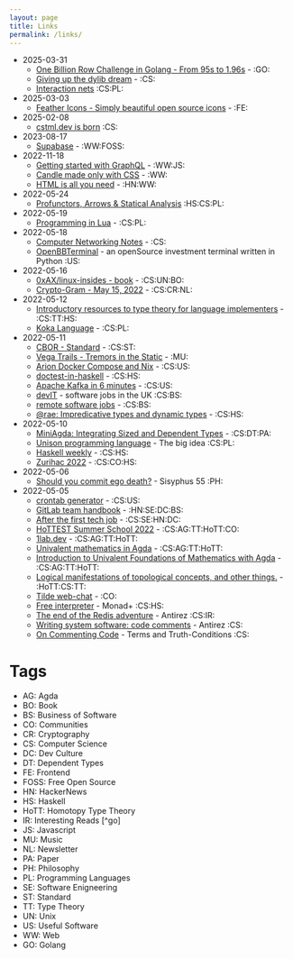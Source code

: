 ```yaml
---
layout: page
title: Links
permalink: /links/
---
```


- 2025-03-31
    - [One Billion Row Challenge in Golang - From 95s to 1.96s](https://r2p.dev/b/2024-03-18-1brc-go/) - :GO:
    - [Giving up the dylib dream](https://octet-stream.net/b/scb/2025-03-31-giving-up-the-dylib-dream.html) - :CS:
    - [Interaction nets](https://wiki.xxiivv.com/site/interaction_nets.html) :CS:PL:    
- 2025-03-03
    - [Feather Icons - Simply beautiful open source icons](https://feathericons.com/) - :FE:
- 2025-02-08
    - [cstml.dev is born](https:cstml.dev) :CS:
- 2023-08-17
    - [Supabase](https://supabase.com/) - :WW:FOSS:
- 2022-11-18
    - [Getting started with GraphQL](https://graphql.org/graphql-js/) - :WW:JS:
    - [Candle made only with CSS](https://codepen.io/Takuma_BMe/pen/BaVdNLK?editors=1111) - :WW:
    - [HTML is all you need](https://news.ycombinator.com/item?id=33642490) - :HN:WW:
- 2022-05-24
    - [Profunctors, Arrows & Statical Analysis](https://elvishjerricco.github.io/2017/03/10/profunctors-arrows-and-static-analysis.html) :HS:CS:PL:
- 2022-05-19
    - [Programming in Lua](https://www.lua.org/pil/contents.html) - :CS:PL:
- 2022-05-18
    - [Computer Networking Notes](https://www.computernetworkingnotes.com/) - :CS:
    - [OpenBBTerminal](https://github.com/OpenBB-finance/OpenBBTerminal) - an openSource investment terminal written in Python :US:
- 2022-05-16
    - [0xAX/linux-insides - book](https://github.com/0xAX/linux-insides) - :CS:UN:BO:
    - [Crypto-Gram - May 15, 2022](https://www.schneier.com/crypto-gram/archives/2022/0515.html) - :CS:CR:NL:
- 2022-05-12
  - [Introductory resources to type theory for language implementers](https://www.haskellforall.com/2022/05/introductory-resources-to-type-theory.html) - :CS:TT:HS:
  - [Koka Language](https://koka-lang.github.io/koka/doc/book.html#sec-semantics-of-effects) - :CS:PL:
- 2022-05-11
  - [CBOR - Standard](https://cbor.io/spec.html) - :CS:ST:
  - [Vega Trails - Tremors in the Static](https://www.youtube.com/watch?v=k2Fmg9BWrBw) - :MU:
  - [Arion Docker Compose and Nix](https://docs.hercules-ci.com/arion/) - :CS:US:
  - [doctest-in-haskell](https://serokell.io/blog/doctests-in-haskell) - :CS:HS:
  - [Apache Kafka in 6 minutes](https://www.youtube.com/watch?v=Ch5VhJzaoaI) - :CS:US:
  - [devIT](https://devitjobs.uk/) - software jobs in the UK :CS:BS:
  - [remote software jobs](https://news.ycombinator.com/item?id=31335904) - :CS:BS:
  - [@rae: Impredicative types and dynamic types](https://www.youtube.com/watch?v=WplTbki3gCg) - :CS:HS:
- 2022-05-10
  - [MiniAgda: Integrating Sized and Dependent Types](https://arxiv.org/pdf/1012.4896.pdf) - :CS:DT:PA:
  - [Unison programming language](https://www.unison-lang.org/learn/the-big-idea/) - The big idea :CS:PL:
  - [Haskell weekly](https://haskellweekly.news/issue/314.html) - :CS:HS:
  - [Zurihac 2022](https://zfoh.ch/zurihac2022/) - :CS:CO:HS:
- 2022-05-06
  - [Should you commit ego death?](https://www.youtube.com/watch?v=C0ofnCI6LF0) - Sisyphus 55 :PH:
- 2022-05-05
  - [crontab generator](https://crontab-generator.org/) - :CS:US:
  - [GitLab team handbook](https://news.ycombinator.com/item?id=31270407) - :HN:SE:DC:BS:
  - [After the first tech job](https://news.ycombinator.com/item?id=31267481) - :CS:SE:HN:DC:
  - [HoTTEST Summer School 2022](https://uwo.ca/math/faculty/kapulkin/seminars/hottest_summer_school_2022.html) - :CS:AG:TT:HoTT:CO:
  - [1lab.dev](https://1lab.dev/) - :CS:AG:TT:HoTT:
  - [Univalent mathematics in Agda](https://github.com/UniMath/agda-unimath) - :CS:AG:TT:HoTT:
  - [Introduction to Univalent Foundations of Mathematics with Agda](https://www.cs.bham.ac.uk/~mhe/HoTT-UF-in-Agda-Lecture-Notes/HoTT-UF-Agda.html) - :CS:AG:TT:HoTT:
  - [Logical manifestations of topological concepts, and other things.](https://github.com/martinescardo/TypeTopology) - :HoTT:CS:TT:
  - [Tilde web-chat](https://tilde.chat/kiwi/#club) - :CO:
  - [Free interpreter](https://monadplus.pro/haskell/2022/04/19/free-interpreter/) - Monad+ :CS:HS:
  - [The end of the Redis adventure](http://antirez.com/news/133) - Antirez :CS:IR:
  - [Writing system software: code comments](http://antirez.com/news/124) - Antirez :CS:
  - [On Commenting Code](https://www.michaelpj.com/blog/2022/04/24/on-commenting-code.html) - Terms and Truth-Conditions :CS:


# Tags

- AG:   Agda
- BO:   Book
- BS:   Business of Software
- CO:   Communities
- CR:   Cryptography
- CS:   Computer Science
- DC:   Dev Culture
- DT:   Dependent Types
- FE:   Frontend
- FOSS:   Free Open Source
- HN:   HackerNews
- HS:   Haskell
- HoTT:   Homotopy Type Theory
- IR:   Interesting Reads [^go]
- JS:   Javascript
- MU:   Music
- NL:   Newsletter
- PA:   Paper
- PH:   Philosophy
- PL:   Programming Languages
- SE:   Software Enigneering
- ST:   Standard
- TT:   Type Theory
- UN:   Unix
- US:   Useful Software
- WW:   Web
- GO: Golang
